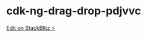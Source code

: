 # cdk-ng-drag-drop-pdjvvc

[Edit on StackBlitz ⚡️](https://stackblitz.com/edit/cdk-ng-drag-drop-pdjvvc)